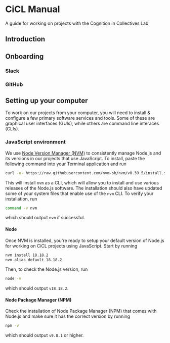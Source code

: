 # CiCL Manual

A guide for working on projects with the Cognition in Collectives Lab

## Introduction

## Onboarding

### Slack

### GitHub

## Setting up your computer

To work on our projects from your computer, you will need to install & configure a few primary software services and tools. Some of these are graphical user interfaces (GUIs), while others are command line interaces (CLIs).

### JavaScript environment

We use [Node Version Manager (NVM)](https://github.com/nvm-sh/nvm) to consistently manage Node.js and its versions in our projects that use JavaScript. To install, paste the following command into your Terminal application and run

```bash
curl -o- https://raw.githubusercontent.com/nvm-sh/nvm/v0.39.5/install.sh | bash
```

This will install `nvm` as a CLI, which will allow you to install and use various releases of the Node.js software. The installation should also have updated some of your system files that enable use of the `nvm` CLI. To verify your installation, run

```bash
command -v nvm
```

which should output `nvm` if successful.

#### Node

Once NVM is installed, you're ready to setup your default version of Node.js for working on CiCL projects using JavaScript. Start by running

```bash
nvm install 18.18.2
nvm alias default 18.18.2
```

Then, to check the Node.js version, run

```bash
node -v
```

which should output `v18.18.2`.

#### Node Package Manager (NPM)

Check the installation of Node Package Manager (NPM) that comes with Node.js and make sure it has the correct version by running

```bash
npm -v
```

which should output `v9.8.1` or higher.

